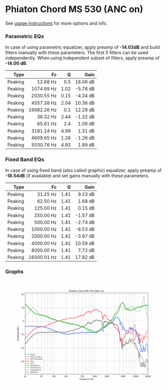 # Phiaton Chord MS 530 (ANC on)
See [usage instructions](https://github.com/jaakkopasanen/AutoEq#usage) for more options and info.

### Parametric EQs
In case of using parametric equalizer, apply preamp of **-14.03dB** and build filters manually
with these parameters. The first 5 filters can be used independently.
When using independent subset of filters, apply preamp of **-14.00 dB**.

| Type    | Fc          |    Q | Gain     |
|--------:|------------:|-----:|---------:|
| Peaking | 12.68 Hz    | 0.5  | 16.06 dB |
| Peaking | 1074.69 Hz  | 1.02 | -5.76 dB |
| Peaking | 2030.55 Hz  | 0.15 | -4.34 dB |
| Peaking | 4557.38 Hz  | 2.04 | 10.36 dB |
| Peaking | 16682.26 Hz | 0.1  | 12.28 dB |
| Peaking | 36.32 Hz    | 2.44 | -1.32 dB |
| Peaking | 65.61 Hz    | 2.4  | 1.06 dB  |
| Peaking | 3181.24 Hz  | 4.99 | 1.31 dB  |
| Peaking | 4609.65 Hz  | 1.26 | -1.26 dB |
| Peaking | 5030.76 Hz  | 4.93 | 1.89 dB  |

### Fixed Band EQs
In case of using fixed band (also called graphic) equalizer, apply preamp of **-18.54dB**
(if available) and set gains manually with these parameters.

| Type    | Fc          |    Q | Gain     |
|--------:|------------:|-----:|---------:|
| Peaking | 31.25 Hz    | 1.41 | 9.23 dB  |
| Peaking | 62.50 Hz    | 1.41 | 1.68 dB  |
| Peaking | 125.00 Hz   | 1.41 | 0.15 dB  |
| Peaking | 250.00 Hz   | 1.41 | -1.57 dB |
| Peaking | 500.00 Hz   | 1.41 | -2.74 dB |
| Peaking | 1000.00 Hz  | 1.41 | -8.53 dB |
| Peaking | 2000.00 Hz  | 1.41 | -3.97 dB |
| Peaking | 4000.00 Hz  | 1.41 | 10.59 dB |
| Peaking | 8000.00 Hz  | 1.41 | 7.72 dB  |
| Peaking | 16000.01 Hz | 1.41 | 17.82 dB |

### Graphs
![](./Phiaton%20Chord%20MS%20530%20(ANC%20on).png)